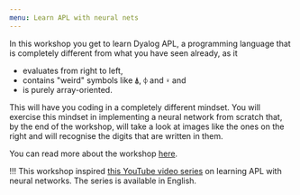 ```yaml
---
menu: Learn APL with neural nets
---
```


In this workshop you get to learn Dyalog APL, a programming language that is completely different from what you have seen already, as it

 - evaluates from right to left,
 - contains "weird" symbols like `⍋`, `⌽` and `⍣` and
 - is purely array-oriented.

This will have you coding in a completely different mindset. You will exercise this mindset in implementing a neural network from scratch that, by the end of the workshop, will take a look at images like the ones on the right and will recognise the digits that are written in them.

You can read more about the workshop [here](https://mathspp.com/workshops/learn-apl-with-neural-nets).

!!! This workshop inspired [this YouTube video series][yt-series] on learning APL with neural networks. The series is available in English.

[yt-series]: https://www.youtube.com/playlist?list=PLgTqamKi1MS3p-O0QAgjv5vt4NY5OgpiM
